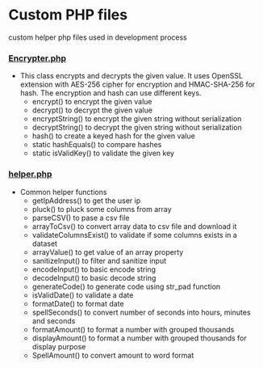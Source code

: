 # Custom PHP files

custom helper php files used in development process


### [Encrypter.php](./Encrypter.php)
- This class encrypts and decrypts the given value. It uses OpenSSL extension with AES-256 cipher for encryption and HMAC-SHA-256 for hash. The encryption and hash can use different keys.
  - encrypt() to encrypt the given value
  - decrypt() to decrypt the given value
  - encryptString() to encrypt the given string without serialization
  - decryptString() to decrypt the given string without serialization
  - hash() to create a keyed hash for the given value
  - static hashEquals() to compare hashes
  - static isValidKey() to validate the given key

### [helper.php](./helper.php)
- Common helper functions
  - getIpAddress() to get the user ip
  - pluck() to pluck some columns from array
  - parseCSV() to pase a csv file
  - arrayToCsv() to convert array data to csv file and download it
  - validateColumnsExist() to validate if some columns exists in a dataset
  - arrayValue() to get value of an array property
  - sanitizeInput() to filter and sanitize input
  - encodeInput() to basic encode string
  - decodeInput() to basic decode string
  - generateCode() to generate code using str_pad function
  - isValidDate() to validate a date
  - formatDate() to format date
  - spellSeconds() to convert number of seconds into hours, minutes and seconds
  - formatAmount() to format a number with grouped thousands
  - displayAmount() to format a number with grouped thousands for display purpose
  - SpellAmount() to convert amount to word format
